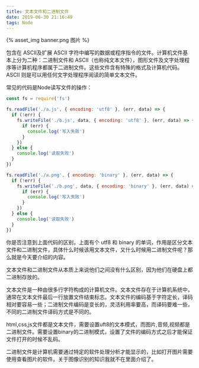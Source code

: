 ```yaml
---
title: 文本文件和二进制文件
date: 2019-06-30 21:16:49
tags: Node
---
```


{% asset_img banner.png 图片 %}

包含在 ASCII及扩展 ASCII 字符中编写的数据或程序指令的文件。计算机文件基本上分为二种：二进制文件和 ASCII（也称纯文本文件），图形文件及文字处理程序等计算机程序都属于二进制文件。这些文件含有特殊的格式及计算机代码。ASCII 则是可以用任何文字处理程序阅读的简单文本文件。

<!-- more -->

常见的代码是Node读写文件的操作：

```js
const fs = require('fs')

fs.readFile('./a.js', { encoding: 'utf8' }, (err, data) => {
  if (!err) {
    fs.writeFile('./b.js', data, { encoding: 'utf8' }, (err, data) => {
      if (err) {
        console.log('写入失败')
      }
    })
  } else {
    console.log('读取失败')
  }
})

fs.readFile('./a.png', { encoding: 'binary' }, (err, data) => {
  if (!err) {
    fs.writeFile('./b.png', data, { encoding: 'binary' }, (err, data) => {
      if (err) {
        console.log('写入失败')
      }
    })
  } else {
    console.log('读取失败')
  }
})
```

你是否注意到上面代码的区别，上面有个 utf8 和 binary 的单词，作用是区分文本文件和二进制文件，具体什么时候该用文本文件，又什么时候用二进制文件呢？那么就是今天要介绍的内容。

文本文件和二进制文件从本质上来说他们之间没有什么区别，因为他们在硬盘上都二进制存放的。

文本文件是一种由很多行字符构成的计算机文件。文本文件存在于计算机系统中，通常在文本文件最后一行放置文件结束标志。文本文件的编码基于字符定长，译码相对要容易一些；二进制文件编码是变长的，灵活利用率要高，而译码要难一些，不同的二进制文件译码方式是不同的。

html,css,js文件都是文本文件，需要设置uft8的文本模式，而图片,音频,视频都是二进制文件。需要设置binary的二进制模式，设置了文件的编码方式之后才能保证文件打开的时候不乱码。

二进制文件是计算机需要通过特定的软件处理分析才能显示的，比如打开图片需要使用查看图片的软件。关于图像识别的知识我就不在里面介绍了。
